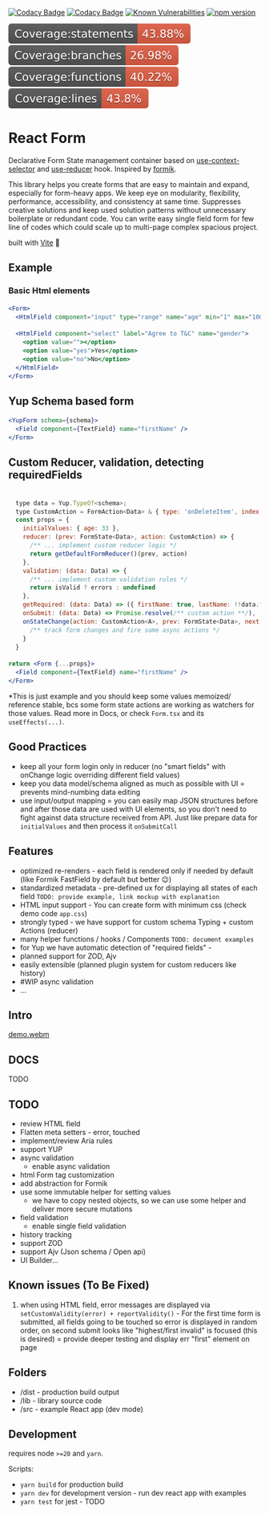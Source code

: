 [![Codacy Badge](https://api.codacy.com/project/badge/Grade/10a9867a11c24f4e91fd5ea11637a26e)](https://app.codacy.com/gh/serusko/form?utm_source=github.com&utm_medium=referral&utm_content=serusko/form&utm_campaign=Badge_Grade)
[![Codacy Badge](https://app.codacy.com/project/badge/Grade/51cd57d0debc4aa38226f5e874594b80)](https://app.codacy.com/gh/serusko/form/dashboard?utm_source=gh&utm_medium=referral&utm_content=&utm_campaign=Badge_grade)
[![Known Vulnerabilities](https://snyk.io/test/github/serusko/form/badge.svg)](https://snyk.io/test/github/serusko/form/badge.svg)
[![npm version](https://badge.fury.io/js/@serusko%2Freform.svg)](https://badge.fury.io/js/@serusko%2Freform)

[![npm version](./coverage/badge-statements.svg)](./coverage/badge-statements.svg)
[![npm version](./coverage/badge-branches.svg)](./coverage/badge-branches.svg)
[![npm version](./coverage/badge-functions.svg)](./coverage/badge-functions.svg)
[![npm version](./coverage/badge-lines.svg)](./coverage/badge-lines.svg)

# React Form

Declarative Form State management container based on [use-context-selector](https://github.com/dai-shi/use-context-selector) and [use-reducer](https://react.dev/reference/react/useReducer) hook. Inspired by [formik](https://formik.org/).

This library helps you create forms that are easy to maintain and expand, especially for form-heavy apps. We keep eye on modularity, flexibility, performance, accessibility, and consistency at same time. Suppresses creative solutions and keep used solution patterns without unnecessary boilerplate or redundant code. You can write easy single field form for few line of codes which could scale up to multi-page complex spacious project.

built with [Vite](https://vitejs.dev/guide/build.html#library-mode) 🖖

## Example

### Basic Html elements

```jsx
<Form>
  <HtmlField component="input" type="range" name="age" min="1" max="100">

  <HtmlField component="select" label="Agree to T&C" name="gender">
    <option value=""></option>
    <option value="yes">Yes</option>
    <option value="no">No</option>
  </HtmlField>
</Form>
```

## Yup Schema based form

```jsx
<YupForm schema={schema}>
  <Field component={TextField} name="firstName" />
</Form>
```

## Custom Reducer, validation, detecting requiredFields

```jsx

  type data = Yup.TypeOf<schema>;
  type CustomAction = FormAction<Data> & { type: 'onDeleteItem', index: number };
  const props = {
    initialValues: { age: 33 },
    reducer: (prev: FormState<Data>, action: CustomAction) => {
      /** ... implement custom reducer logic */
      return getDefaultFormReducer()(prev, action)
    },
    validation: (data: Data) => {
      /** ... implement custom validation rules */
      return isValid ? errors : undefined
    },
    getRequired: (data: Data) => ({ firstName: true, lastName: !!data.firstName })
    onSubmit: (data: Data) => Promise.resolve(/** custom action **/),
    onStateChange(action: CustomAction<A>, prev: FormState<Data>, next:FormState<Data>, dispatch: Dispatch<FormReducerAction<D>>) => {
      /** track form changes and fire some async actions */
    }
  }

return <Form {...props}>
  <Field component={TextField} name="firstName" />
</Form>
```

\*This is just example and you should keep some values memoized/ reference stable, bcs some form state actions are working as watchers for those values. Read more in Docs, or check `Form.tsx` and its `useEffects(...)`.

## Good Practices

- keep all your form login only in reducer (no "smart fields" with onChange logic overriding different field values)
- keep you data model/schema aligned as much as possible with UI = prevents mind-numbing data editing
- use input/output mapping = you can easily map JSON structures before and after those data are used with UI elements, so you don't need to fight against data structure received from API. Just like prepare data for `initialValues` and then process it `onSubmitCall`

## Features

- optimized re-renders - each field is rendered only if needed by default (like Formik FastField by default but better 😉)
- standardized metadata - pre-defined ux for displaying all states of each field `TODO: provide example, link mockup with explanation`
- HTML input support - You can create form with minimum css (check demo code `app.css`)
- strongly typed - we have support for custom schema Typing + custom Actions (reducer)
- many helper functions / hooks / Components `TODO: document examples`
- for Yup we have automatic detection of "required fields" -
- planned support for ZOD, Ajv
- easily extensible (planned plugin system for custom reducers like history)
- #WIP async validation
- ...

## Intro

[demo.webm](https://github.com/serusko/form/assets/5665925/5b647bd3-cd83-4cac-b25d-9edcfabd133d)

## DOCS

TODO

## TODO

- review HTML field
- Flatten meta setters - error, touched
- implement/review Aria rules
- support YUP
- async validation
  - enable async validation
- html Form tag customization
- add abstraction for Formik
- use some immutable helper for setting values
  - we have to copy nested objects, so we can use some helper and deliver more secure mutations
- field validation
  - enable single field validation
- history tracking
- support ZOD
- support Ajv (Json schema / Open api)
- UI Builder...

## Known issues (To Be Fixed)

1. when using HTML field, error messages are displayed via `setCustomValidity(error) + reportValidity()` - For the first time form is submitted, all fields going to be touched so error is displayed in random order, on second submit looks like "highest/first invalid" is focused (this is desired) = provide deeper testing and display err "first" element on page

## Folders

- /dist - production build output
- /lib - library source code
- /src - example React app (dev mode)

## Development

requires node `>=20` and `yarn`.

Scripts:

- `yarn build` for production build
- `yarn dev` for development version - run dev react app with examples
- `yarn test` for jest - TODO
